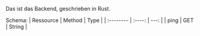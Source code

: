 Das ist das Backend, geschrieben in Rust.

Schema:
| Ressource | Method | Type |
| :-------- | :----: | ---: |
| ping | GET | String |

